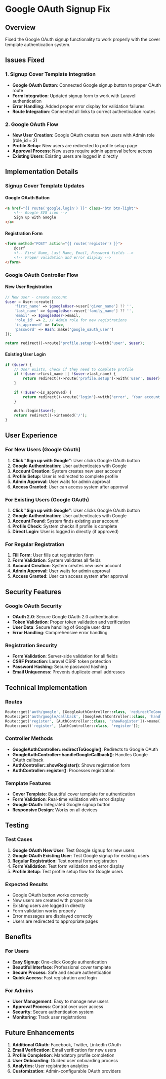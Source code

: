 # Google OAuth Signup Fix

## Overview
Fixed the Google OAuth signup functionality to work properly with the cover template authentication system.

## Issues Fixed

### 1. Signup Cover Template Integration
- **Google OAuth Button**: Connected Google signup button to proper OAuth route
- **Form Integration**: Updated signup form to work with Laravel authentication
- **Error Handling**: Added proper error display for validation failures
- **Route Integration**: Connected all links to correct authentication routes

### 2. Google OAuth Flow
- **New User Creation**: Google OAuth creates new users with Admin role (role_id = 2)
- **Profile Setup**: New users are redirected to profile setup page
- **Approval Process**: New users require admin approval before access
- **Existing Users**: Existing users are logged in directly

## Implementation Details

### Signup Cover Template Updates

#### Google OAuth Button
```html
<a href="{{ route('google.login') }}" class="btn btn-light">
    <!-- Google SVG icon -->
    Sign up with Google
</a>
```

#### Registration Form
```html
<form method="POST" action="{{ route('register') }}">
    @csrf
    <!-- First Name, Last Name, Email, Password fields -->
    <!-- Proper validation and error display -->
</form>
```

### Google OAuth Controller Flow

#### New User Registration
```php
// New user - create account
$user = User::create([
    'first_name' => $googleUser->user['given_name'] ?? '',
    'last_name' => $googleUser->user['family_name'] ?? '',
    'email' => $googleUser->email,
    'role_id' => 2, // Admin role for new registrations
    'is_approved' => false,
    'password' => Hash::make('google_oauth_user')
]);

return redirect()->route('profile.setup')->with('user', $user);
```

#### Existing User Login
```php
if ($user) {
    // User exists, check if they need to complete profile
    if (!$user->first_name || !$user->last_name) {
        return redirect()->route('profile.setup')->with('user', $user);
    }
    
    if (!$user->is_approved) {
        return redirect()->route('login')->with('error', 'Your account is pending approval.');
    }
    
    Auth::login($user);
    return redirect()->intended('/');
}
```

## User Experience

### For New Users (Google OAuth)
1. **Click "Sign up with Google"**: User clicks Google OAuth button
2. **Google Authentication**: User authenticates with Google
3. **Account Creation**: System creates new user account
4. **Profile Setup**: User is redirected to complete profile
5. **Admin Approval**: User waits for admin approval
6. **Access Granted**: User can access system after approval

### For Existing Users (Google OAuth)
1. **Click "Sign up with Google"**: User clicks Google OAuth button
2. **Google Authentication**: User authenticates with Google
3. **Account Found**: System finds existing user account
4. **Profile Check**: System checks if profile is complete
5. **Direct Login**: User is logged in directly (if approved)

### For Regular Registration
1. **Fill Form**: User fills out registration form
2. **Form Validation**: System validates all fields
3. **Account Creation**: System creates new user account
4. **Admin Approval**: User waits for admin approval
5. **Access Granted**: User can access system after approval

## Security Features

### Google OAuth Security
- **OAuth 2.0**: Secure Google OAuth 2.0 authentication
- **Token Validation**: Proper token validation and verification
- **User Data**: Secure handling of Google user data
- **Error Handling**: Comprehensive error handling

### Registration Security
- **Form Validation**: Server-side validation for all fields
- **CSRF Protection**: Laravel CSRF token protection
- **Password Hashing**: Secure password hashing
- **Email Uniqueness**: Prevents duplicate email addresses

## Technical Implementation

### Routes
```php
Route::get('auth/google', [GoogleAuthController::class, 'redirectToGoogle'])->name('google.login');
Route::get('auth/google/callback', [GoogleAuthController::class, 'handleGoogleCallback'])->name('google.callback');
Route::get('register', [AuthController::class, 'showRegister'])->name('register');
Route::post('register', [AuthController::class, 'register']);
```

### Controller Methods
- **GoogleAuthController::redirectToGoogle()**: Redirects to Google OAuth
- **GoogleAuthController::handleGoogleCallback()**: Handles Google OAuth callback
- **AuthController::showRegister()**: Shows registration form
- **AuthController::register()**: Processes registration

### Template Features
- **Cover Template**: Beautiful cover template for authentication
- **Form Validation**: Real-time validation with error display
- **Google OAuth**: Integrated Google signup button
- **Responsive Design**: Works on all devices

## Testing

### Test Cases
1. **Google OAuth New User**: Test Google signup for new users
2. **Google OAuth Existing User**: Test Google signup for existing users
3. **Regular Registration**: Test normal form registration
4. **Form Validation**: Test form validation and error display
5. **Profile Setup**: Test profile setup flow for Google users

### Expected Results
- Google OAuth button works correctly
- New users are created with proper role
- Existing users are logged in directly
- Form validation works properly
- Error messages are displayed correctly
- Users are redirected to appropriate pages

## Benefits

### For Users
- **Easy Signup**: One-click Google authentication
- **Beautiful Interface**: Professional cover template
- **Secure Process**: Safe and secure authentication
- **Quick Access**: Fast registration and login

### For Admins
- **User Management**: Easy to manage new users
- **Approval Process**: Control over user access
- **Security**: Secure authentication system
- **Monitoring**: Track user registrations

## Future Enhancements

1. **Additional OAuth**: Facebook, Twitter, LinkedIn OAuth
2. **Email Verification**: Email verification for new users
3. **Profile Completion**: Mandatory profile completion
4. **User Onboarding**: Guided user onboarding process
5. **Analytics**: User registration analytics
6. **Customization**: Admin-configurable OAuth providers

